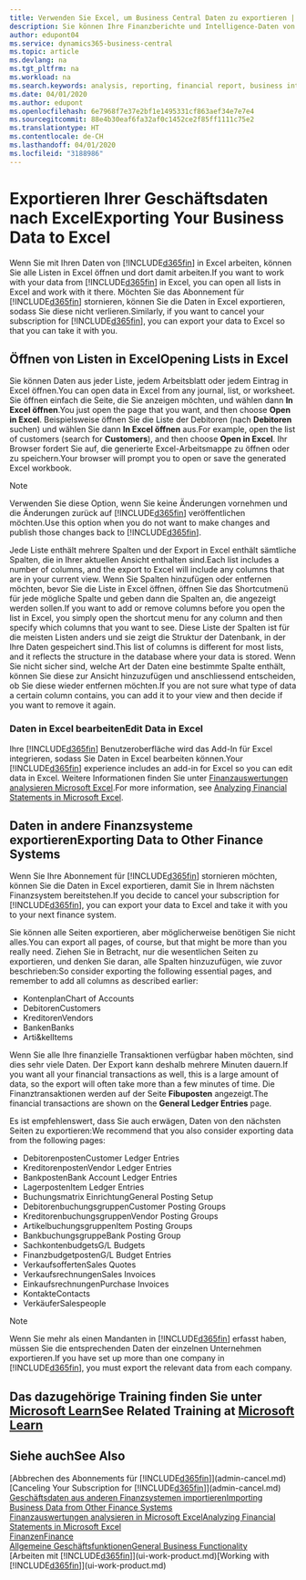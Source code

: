```yaml
---
title: Verwenden Sie Excel, um Business Central Daten zu exportieren | Microsoft Docs
description: Sie können Ihre Finanzberichte und Intelligence-Daten von Business Central in Excel exportieren, oder Ihre Financials Daten in Excel öffnen.
author: edupont04
ms.service: dynamics365-business-central
ms.topic: article
ms.devlang: na
ms.tgt_pltfrm: na
ms.workload: na
ms.search.keywords: analysis, reporting, financial report, business intelligence, BI, Excel
ms.date: 04/01/2020
ms.author: edupont
ms.openlocfilehash: 6e7968f7e37e2bf1e1495331cf863aef34e7e7e4
ms.sourcegitcommit: 88e4b30eaf6fa32af0c1452ce2f85ff1111c75e2
ms.translationtype: HT
ms.contentlocale: de-CH
ms.lasthandoff: 04/01/2020
ms.locfileid: "3188986"
---
```

# <a name="exporting-your-business-data-to-excel"></a><span data-ttu-id="a6162-103">Exportieren Ihrer Geschäftsdaten nach Excel</span><span class="sxs-lookup"><span data-stu-id="a6162-103">Exporting Your Business Data to Excel</span></span>
<span data-ttu-id="a6162-104">Wenn Sie mit Ihren Daten von [!INCLUDE[d365fin](includes/d365fin_md.md)] in Excel arbeiten, können Sie alle Listen in Excel öffnen und dort damit arbeiten.</span><span class="sxs-lookup"><span data-stu-id="a6162-104">If you want to work with your data from [!INCLUDE[d365fin](includes/d365fin_md.md)] in Excel, you can open all lists in Excel and work with it there.</span></span> <span data-ttu-id="a6162-105">Möchten Sie das Abonnement für [!INCLUDE[d365fin](includes/d365fin_md.md)] stornieren, können Sie die Daten in Excel exportieren, sodass Sie diese nicht verlieren.</span><span class="sxs-lookup"><span data-stu-id="a6162-105">Similarly, if you want to cancel your subscription for [!INCLUDE[d365fin](includes/d365fin_md.md)], you can export your data to Excel so that you can take it with you.</span></span>

## <a name="opening-lists-in-excel"></a><span data-ttu-id="a6162-106">Öffnen von Listen in Excel</span><span class="sxs-lookup"><span data-stu-id="a6162-106">Opening Lists in Excel</span></span>
<span data-ttu-id="a6162-107">Sie können Daten aus jeder Liste, jedem Arbeitsblatt oder jedem Eintrag in Excel öffnen.</span><span class="sxs-lookup"><span data-stu-id="a6162-107">You can open data in Excel from any journal, list, or worksheet.</span></span> <span data-ttu-id="a6162-108">Sie öffnen einfach die Seite, die Sie anzeigen möchten, und wählen dann **In Excel öffnen**.</span><span class="sxs-lookup"><span data-stu-id="a6162-108">You just open the page that you want, and then choose **Open in Excel**.</span></span> <span data-ttu-id="a6162-109">Beispielsweise öffnen Sie die Liste der Debitoren (nach **Debitoren** suchen) und wählen Sie dann **In Excel öffnen** aus.</span><span class="sxs-lookup"><span data-stu-id="a6162-109">For example, open the list of customers (search for **Customers**), and then choose **Open in Excel**.</span></span> <span data-ttu-id="a6162-110">Ihr Browser fordert Sie auf, die generierte Excel-Arbeitsmappe zu öffnen oder zu speichern.</span><span class="sxs-lookup"><span data-stu-id="a6162-110">Your browser will prompt you to open or save the generated Excel workbook.</span></span>  

> [!NOTE]
> <span data-ttu-id="a6162-111">Verwenden Sie diese Option, wenn Sie keine Änderungen vornehmen und die Änderungen zurück auf [!INCLUDE[d365fin](includes/d365fin_md.md)] veröffentlichen möchten.</span><span class="sxs-lookup"><span data-stu-id="a6162-111">Use this option when you do not want to make changes and publish those changes back to [!INCLUDE[d365fin](includes/d365fin_md.md)].</span></span>  

<span data-ttu-id="a6162-112">Jede Liste enthält mehrere Spalten und der Export in Excel enthält sämtliche Spalten, die in Ihrer aktuellen Ansicht enthalten sind.</span><span class="sxs-lookup"><span data-stu-id="a6162-112">Each list includes a number of columns, and the export to Excel will include any columns that are in your current view.</span></span> <span data-ttu-id="a6162-113">Wenn Sie Spalten hinzufügen oder entfernen möchten, bevor Sie die Liste in Excel öffnen, öffnen Sie das Shortcutmenü für jede mögliche Spalte und geben dann die Spalten an, die angezeigt werden sollen.</span><span class="sxs-lookup"><span data-stu-id="a6162-113">If you want to add or remove columns before you open the list in Excel, you simply open the shortcut menu for any column and then specify which columns that you want to see.</span></span> <span data-ttu-id="a6162-114">Diese Liste der Spalten ist für die meisten Listen anders und sie zeigt die Struktur der Datenbank, in der Ihre Daten gespeichert sind.</span><span class="sxs-lookup"><span data-stu-id="a6162-114">This list of columns is different for most lists, and it reflects the structure in the database where your data is stored.</span></span> <span data-ttu-id="a6162-115">Wenn Sie nicht sicher sind, welche Art der Daten eine bestimmte Spalte enthält, können Sie diese zur Ansicht hinzuzufügen und anschliessend entscheiden, ob Sie diese wieder entfernen möchten.</span><span class="sxs-lookup"><span data-stu-id="a6162-115">If you are not sure what type of data a certain column contains, you can add it to your view and then decide if you want to remove it again.</span></span>  

### <a name="edit-data-in-excel"></a><span data-ttu-id="a6162-116">Daten in Excel bearbeiten</span><span class="sxs-lookup"><span data-stu-id="a6162-116">Edit Data in Excel</span></span>
<span data-ttu-id="a6162-117">Ihre [!INCLUDE[d365fin](includes/d365fin_md.md)] Benutzeroberfläche wird das Add-In für Excel integrieren, sodass Sie Daten in Excel bearbeiten können.</span><span class="sxs-lookup"><span data-stu-id="a6162-117">Your [!INCLUDE[d365fin](includes/d365fin_md.md)] experience includes an add-in for Excel so you can edit data in Excel.</span></span> <span data-ttu-id="a6162-118">Weitere Informationen finden Sie unter [Finanzauswertungen analysieren Microsoft Excel](finance-analyze-excel.md).</span><span class="sxs-lookup"><span data-stu-id="a6162-118">For more information, see [Analyzing Financial Statements in Microsoft Excel](finance-analyze-excel.md).</span></span>  

## <a name="exporting-data-to-other-finance-systems"></a><span data-ttu-id="a6162-119">Daten in andere Finanzsysteme exportieren</span><span class="sxs-lookup"><span data-stu-id="a6162-119">Exporting Data to Other Finance Systems</span></span>
<span data-ttu-id="a6162-120">Wenn Sie Ihre Abonnement für [!INCLUDE[d365fin](includes/d365fin_md.md)] stornieren möchten, können Sie die Daten in Excel exportieren, damit Sie in Ihrem nächsten Finanzsystem bereitstehen.</span><span class="sxs-lookup"><span data-stu-id="a6162-120">If you decide to cancel your subscription for [!INCLUDE[d365fin](includes/d365fin_md.md)], you can export your data to Excel and take it with you to your next finance system.</span></span>  

<span data-ttu-id="a6162-121">Sie können alle Seiten exportieren, aber möglicherweise benötigen Sie nicht alles.</span><span class="sxs-lookup"><span data-stu-id="a6162-121">You can export all pages, of course, but that might be more than you really need.</span></span> <span data-ttu-id="a6162-122">Ziehen Sie in Betracht, nur die wesentlichen Seiten zu exportieren, und denken Sie daran, alle Spalten hinzuzufügen, wie zuvor beschrieben:</span><span class="sxs-lookup"><span data-stu-id="a6162-122">So consider exporting the following essential pages, and remember to add all columns as described earlier:</span></span>  

* <span data-ttu-id="a6162-123">Kontenplan</span><span class="sxs-lookup"><span data-stu-id="a6162-123">Chart of Accounts</span></span>  
* <span data-ttu-id="a6162-124">Debitoren</span><span class="sxs-lookup"><span data-stu-id="a6162-124">Customers</span></span>  
* <span data-ttu-id="a6162-125">Kreditoren</span><span class="sxs-lookup"><span data-stu-id="a6162-125">Vendors</span></span>  
* <span data-ttu-id="a6162-126">Banken</span><span class="sxs-lookup"><span data-stu-id="a6162-126">Banks</span></span>  
* <span data-ttu-id="a6162-127">Arti&kel</span><span class="sxs-lookup"><span data-stu-id="a6162-127">Items</span></span>  

<span data-ttu-id="a6162-128">Wenn Sie alle Ihre finanzielle Transaktionen verfügbar haben möchten, sind dies sehr viele Daten. Der Export kann deshalb  mehrere Minuten dauern.</span><span class="sxs-lookup"><span data-stu-id="a6162-128">If you want all your financial transactions as well, this is a large amount of data, so the export will often take more than a few minutes of time.</span></span> <span data-ttu-id="a6162-129">Die Finanztransaktionen werden auf der Seite **Fibuposten** angezeigt.</span><span class="sxs-lookup"><span data-stu-id="a6162-129">The financial transactions are shown on the **General Ledger Entries** page.</span></span>  

<span data-ttu-id="a6162-130">Es ist empfehlenswert, dass Sie auch erwägen, Daten von den nächsten Seiten zu exportieren:</span><span class="sxs-lookup"><span data-stu-id="a6162-130">We recommend that you also consider exporting data from the following pages:</span></span>  

* <span data-ttu-id="a6162-131">Debitorenposten</span><span class="sxs-lookup"><span data-stu-id="a6162-131">Customer Ledger Entries</span></span>  
* <span data-ttu-id="a6162-132">Kreditorenposten</span><span class="sxs-lookup"><span data-stu-id="a6162-132">Vendor Ledger Entries</span></span>  
* <span data-ttu-id="a6162-133">Bankposten</span><span class="sxs-lookup"><span data-stu-id="a6162-133">Bank Account Ledger Entries</span></span>  
* <span data-ttu-id="a6162-134">Lagerposten</span><span class="sxs-lookup"><span data-stu-id="a6162-134">Item Ledger Entries</span></span>  
* <span data-ttu-id="a6162-135">Buchungsmatrix Einrichtung</span><span class="sxs-lookup"><span data-stu-id="a6162-135">General Posting Setup</span></span>  
* <span data-ttu-id="a6162-136">Debitorenbuchungsgruppen</span><span class="sxs-lookup"><span data-stu-id="a6162-136">Customer Posting Groups</span></span>  
* <span data-ttu-id="a6162-137">Kreditorenbuchungsgruppen</span><span class="sxs-lookup"><span data-stu-id="a6162-137">Vendor Posting Groups</span></span>  
* <span data-ttu-id="a6162-138">Artikelbuchungsgruppen</span><span class="sxs-lookup"><span data-stu-id="a6162-138">Item Posting Groups</span></span>  
* <span data-ttu-id="a6162-139">Bankbuchungsgruppe</span><span class="sxs-lookup"><span data-stu-id="a6162-139">Bank Posting Group</span></span>  
* <span data-ttu-id="a6162-140">Sachkontenbudgets</span><span class="sxs-lookup"><span data-stu-id="a6162-140">G/L Budgets</span></span>  
* <span data-ttu-id="a6162-141">Finanzbudgetposten</span><span class="sxs-lookup"><span data-stu-id="a6162-141">G/L Budget Entries</span></span>  
* <span data-ttu-id="a6162-142">Verkaufsofferten</span><span class="sxs-lookup"><span data-stu-id="a6162-142">Sales Quotes</span></span>  
* <span data-ttu-id="a6162-143">Verkaufsrechnungen</span><span class="sxs-lookup"><span data-stu-id="a6162-143">Sales Invoices</span></span>  
* <span data-ttu-id="a6162-144">Einkaufsrechnungen</span><span class="sxs-lookup"><span data-stu-id="a6162-144">Purchase Invoices</span></span>  
* <span data-ttu-id="a6162-145">Kontakte</span><span class="sxs-lookup"><span data-stu-id="a6162-145">Contacts</span></span>  
* <span data-ttu-id="a6162-146">Verkäufer</span><span class="sxs-lookup"><span data-stu-id="a6162-146">Salespeople</span></span>  

> [!NOTE]  
>   <span data-ttu-id="a6162-147">Wenn Sie mehr als einen Mandanten in [!INCLUDE[d365fin](includes/d365fin_md.md)] erfasst haben, müssen Sie die entsprechenden Daten der einzelnen Unternehmen exportieren.</span><span class="sxs-lookup"><span data-stu-id="a6162-147">If you have set up more than one company in [!INCLUDE[d365fin](includes/d365fin_md.md)], you must export the relevant data from each company.</span></span>

## <a name="see-related-training-at-microsoft-learn"></a><span data-ttu-id="a6162-148">Das dazugehörige Training finden Sie unter [Microsoft Learn](/learn/modules/configure-powerbi-excel-dynamics-365-business-central/index)</span><span class="sxs-lookup"><span data-stu-id="a6162-148">See Related Training at [Microsoft Learn](/learn/modules/configure-powerbi-excel-dynamics-365-business-central/index)</span></span>

## <a name="see-also"></a><span data-ttu-id="a6162-149">Siehe auch</span><span class="sxs-lookup"><span data-stu-id="a6162-149">See Also</span></span>
<span data-ttu-id="a6162-150">[Abbrechen des Abonnements für [!INCLUDE[d365fin](includes/d365fin_md.md)]](admin-cancel.md)</span><span class="sxs-lookup"><span data-stu-id="a6162-150">[Canceling Your Subscription for [!INCLUDE[d365fin](includes/d365fin_md.md)]](admin-cancel.md)</span></span>  
[<span data-ttu-id="a6162-151">Geschäftsdaten aus anderen Finanzsystemen importieren</span><span class="sxs-lookup"><span data-stu-id="a6162-151">Importing Business Data from Other Finance Systems</span></span>](across-import-data-configuration-packages.md)  
[<span data-ttu-id="a6162-152">Finanzauswertungen analysieren in Microsoft Excel</span><span class="sxs-lookup"><span data-stu-id="a6162-152">Analyzing Financial Statements in Microsoft Excel</span></span>](finance-analyze-excel.md)  
[<span data-ttu-id="a6162-153">Finanzen</span><span class="sxs-lookup"><span data-stu-id="a6162-153">Finance</span></span>](finance.md)  
[<span data-ttu-id="a6162-154">Allgemeine Geschäftsfunktionen</span><span class="sxs-lookup"><span data-stu-id="a6162-154">General Business Functionality</span></span>](ui-across-business-areas.md)  
<span data-ttu-id="a6162-155">[Arbeiten mit [!INCLUDE[d365fin](includes/d365fin_md.md)]](ui-work-product.md)</span><span class="sxs-lookup"><span data-stu-id="a6162-155">[Working with [!INCLUDE[d365fin](includes/d365fin_md.md)]](ui-work-product.md)</span></span>  
